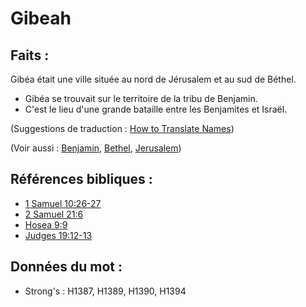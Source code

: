 # Gibeah

## Faits :

Gibéa était une ville située au nord de Jérusalem et au sud de Béthel.

* Gibéa se trouvait sur le territoire de la tribu de Benjamin.
* C'est le lieu d'une grande bataille entre les Benjamites et Israël.

(Suggestions de traduction : [How to Translate Names](rc://en/ta/man/translate/translate-names))

(Voir aussi : [Benjamin](../names/benjamin.md), [Bethel](../names/bethel.md), [Jerusalem](../names/jerusalem.md))

## Références bibliques :

* [1 Samuel 10:26-27](rc://en/tn/help/1sa/10/26)
* [2 Samuel 21:6](rc://en/tn/help/2sa/21/06)
* [Hosea 9:9](rc://en/tn/help/hos/09/09)
* [Judges 19:12-13](rc://en/tn/help/jdg/19/12)

## Données du mot :

* Strong's : H1387, H1389, H1390, H1394
